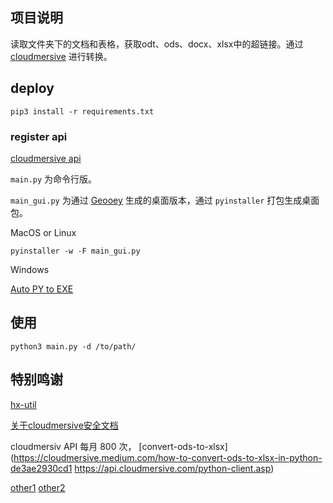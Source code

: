 ## 项目说明

读取文件夹下的文档和表格，获取odt、ods、docx、xlsx中的超链接。通过 [cloudmersive](https://cloudmersive.com/tools) 进行转换。

## deploy
`pip3 install -r requirements.txt`

### register api
[cloudmersive api](https://cloudmersive.com/convert-api)

`main.py` 为命令行版。

`main_gui.py` 为通过 [Geooey](https://github.com/chriskiehl/Gooey) 生成的桌面版本，通过 `pyinstaller` 打包生成桌面包。

MacOS or Linux

`pyinstaller -w -F main_gui.py`

Windows

[Auto PY to EXE](https://pypi.org/project/auto-py-to-exe/)

## 使用

`python3 main.py -d /to/path/`

## 特别鸣谢
[hx-util](https://github.com/Colin-Fredericks/hx-util)

[关于cloudmersive安全文档](https://cloudmersive.com/security)

cloudmersiv API 每月 800 次，
[convert-ods-to-xlsx](https://cloudmersive.medium.com/how-to-convert-ods-to-xlsx-in-python-de3ae2930cd1
https://api.cloudmersive.com/python-client.asp)

[other1](https://developers.zamzar.com/docs) 
[other2](http://webcache.googleusercontent.com/search?q=cache:iawH2oQHZOMJ:www.cppcns.com/jiaoben/python/379590.html&hl=zh-CN&gl=sa&strip=0&vwsrc=0)